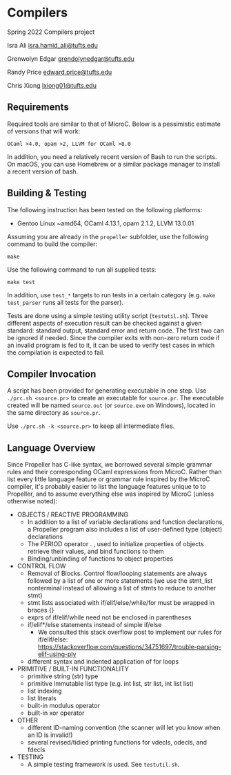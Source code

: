 # Compilers
Spring 2022 Compilers project

Isra Ali
isra.hamid_ali@tufts.edu

Grenwolyn Edgar
grendolynedgar@tufts.edu

Randy Price
edward.price@tufts.edu

Chris Xiong
lxiong01@tufts.edu

## Requirements

Required tools are similar to that of MicroC. Below is a pessimistic estimate of versions that will
work:

```
OCaml >4.0, opam >2, LLVM for OCaml >8.0
```

In addition, you need a relatively recent version of Bash to run the scripts. On macOS, you can use
Homebrew or a similar package manager to install a recent version of bash.

## Building & Testing

The following instruction has been tested on the following platforms:

 - Gentoo Linux ~amd64, OCaml 4.13.1, opam 2.1.2, LLVM 13.0.01

Assuming you are already in the `propeller` subfolder, use the following command to build the
compiler:

```
make
```

Use the following command to run all supplied tests:

```
make test
```

In addition, use `test_*` targets to run tests in a certain category (e.g. `make test_parser`
runs all tests for the parser).

Tests are done using a simple testing utility script (`testutil.sh`). Three different aspects of
execution result can be checked against a given standard: standard output, standard error and
return code. The first two can be ignored if needed. Since the compiler exits with non-zero return
code if an invalid program is fed to it, it can be used to verify test cases in which the compilation
is expected to fail.

## Compiler Invocation

A script has been provided for generating executable in one step. Use `./prc.sh <source.pr>` to create
an executable for `source.pr`. The executable created will be named `source.out` (or `source.exe` on
Windows), located in the same directory as `source.pr`.

Use `./prc.sh -k <source.pr>` to keep all intermediate files.

## Language Overview

Since Propeller has C-like syntax, we borrowed several simple grammar rules
and their corresponding OCaml expressions from MicroC. Rather than list
every little language feature or grammar rule inspired by the MicroC
compiler, it's probably easier to list the language features unique to 
to Propeller, and to assume everything else was inspired by MicroC (unless otherwise noted):

- OBJECTS / REACTIVE PROGRAMMING
    - In addition to a list of variable declarations and function
      declarations, a Propeller program also includes a list of
      user-defined type (object) declarations
    - The PERIOD operator . , used to initialize properties of objects
      retrieve their values, and bind functions to them
    - Binding/unbinding of functions to object properties
- CONTROL FLOW
    - Removal of Blocks. Control flow/looping statements are always followed
      by a list of one or more statements (we use the stmt_list nonterminal
      instead of allowing a list of stmts to reduce to another stmt)
    - stmt lists associated with if/elif/else/while/for must be wrapped
      in braces {}
    - exprs of if/elif/while need not be enclosed in parentheses
    - if/elif*/else statements instead of simple if/else
        - We consulted this stack overflow post to implement our rules
          for if/elif/else:
          https://stackoverflow.com/questions/34751697/trouble-parsing-elif-using-ply
    - different syntax and indented application of for loops
- PRIMITIVE / BUILT-IN FUNCTIONALITY 
    - primitive string (str) type
    - primitive immutable list type (e.g. int list, str list, int list list)
    - list indexing
    - list literals
    - built-in modulus operator
    - built-in xor operator
- OTHER
    - different ID-naming convention (the scanner will let you know when
      an ID is invalid!)
    - several revised/tidied printing functions for vdecls, odecls, and fdecls
- TESTING
    - A simple testing framework is used. See `testutil.sh`.
